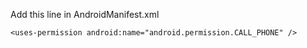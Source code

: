 Add this line in AndroidManifest.xml

    <uses-permission android:name="android.permission.CALL_PHONE" />
